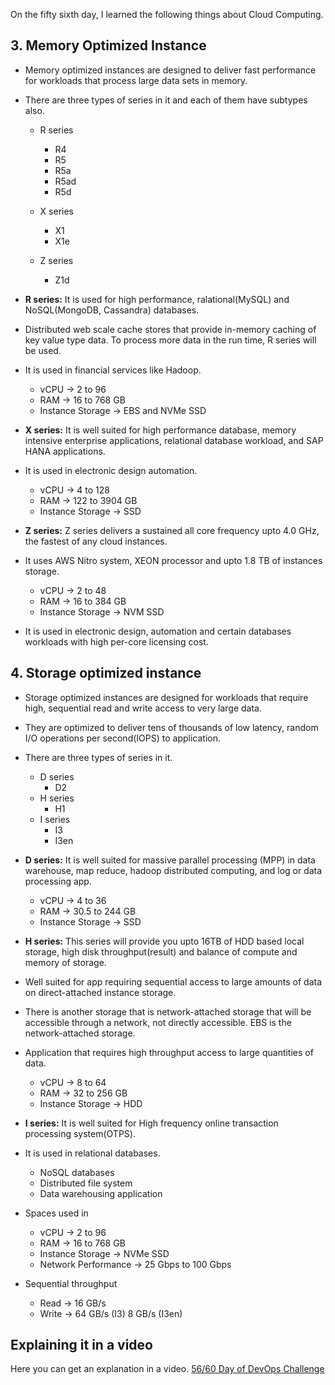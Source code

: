 On the fifty sixth day, I learned the following things about Cloud Computing.

## 3. Memory Optimized Instance

- Memory optimized instances are designed to deliver fast performance for workloads that process large data sets in memory.

- There are three types of series in it and each of them have subtypes also.

    - R series
        - R4
        - R5
        - R5a
        - R5ad
        - R5d

    - X series
        - X1
        - X1e

    - Z series
        - Z1d

- **R series:** It is used for high performance, ralational(MySQL) and NoSQL(MongoDB, Cassandra) databases.

- Distributed web scale cache stores that provide in-memory caching of key value type data. To process more data in the run time, R series will be used.

- It is used in financial services like Hadoop.

    - vCPU -> 2 to 96
    - RAM -> 16 to 768 GB
    - Instance Storage -> EBS and NVMe SSD

- **X series:** It is well suited for high performance database, memory intensive enterprise applications, relational database workload, and SAP HANA applications.

- It is used in electronic design automation.

    - vCPU -> 4 to 128
    - RAM -> 122 to 3904 GB
    - Instance Storage -> SSD

- **Z series:** Z series delivers a sustained all core frequency upto 4.0 GHz, the fastest of any cloud instances.

- It uses AWS Nitro system, XEON processor and upto 1.8 TB of instances storage.

    - vCPU -> 2 to 48
    - RAM -> 16 to 384 GB
    - Instance Storage -> NVM SSD

- It is used in electronic design, automation and certain databases workloads with high per-core licensing cost.

## 4. Storage optimized instance

- Storage optimized instances are designed for workloads that require high, sequential read and write access to very large data.

- They are optimized to deliver tens of thousands of low latency, random I/O operations per second(IOPS) to application.

- There are three types of series in it.

    - D series
        - D2
    - H series
        - H1
    - I series
        - I3
        - I3en

- **D series:** It is well suited for massive parallel processing (MPP) in data warehouse, map reduce, hadoop distributed computing, and log or data processing app.

    - vCPU -> 4 to 36
    - RAM -> 30.5 to 244 GB
    - Instance Storage -> SSD

- **H series:** This series will provide you upto 16TB of HDD based local storage, high disk throughput(result) and balance of compute and memory of storage.

- Well suited for app requiring sequential access to large amounts of data on direct-attached instance storage.

- There is another storage that is network-attached storage that will be accessible through a network, not directly accessible. EBS is the network-attached storage.

- Application that requires high throughput access to large quantities of data.

    - vCPU -> 8 to 64
    - RAM -> 32 to 256 GB
    - Instance Storage -> HDD

- **I series:** It is well suited for High frequency online transaction processing system(OTPS).

- It is used in relational databases.
    
    - NoSQL databases
    - Distributed file system
    - Data warehousing application

- Spaces used in

    - vCPU -> 2 to 96
    - RAM -> 16 to 768 GB
    - Instance Storage -> NVMe SSD
    - Network Performance -> 25 Gbps to 100 Gbps

- Sequential throughput

    - Read -> 16 GB/s
    - Write -> 64 GB/s (I3)
               8 GB/s (I3en)

## **Explaining it in a video**

Here you can get an explanation in a video. [56/60 Day of DevOps Challenge]()